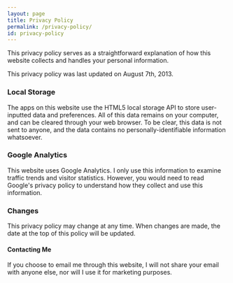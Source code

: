 ```yaml
---
layout: page
title: Privacy Policy
permalink: /privacy-policy/
id: privacy-policy
---
```


This privacy policy serves as a straightforward explanation of how this website collects and handles your personal information.

This privacy policy was last updated on August 7th, 2013.

### Local Storage

The apps on this website use the HTML5 local storage API to store user-inputted data and preferences. All of this data remains on your computer, and can be cleared through your web browser. To be clear, this data is not sent to anyone, and the data contains no personally-identifiable information whatsoever.

### Google Analytics

This website uses Google Analytics. I only use this information to examine traffic trends and visitor statistics. However, you would need to read Google's privacy policy to understand how they collect and use this information.

### Changes

This privacy policy may change at any time. When changes are made, the date at the top of this policy will be updated.

#### Contacting Me

If you choose to email me through this website, I will not share your email with anyone else, nor will I use it for marketing purposes.
